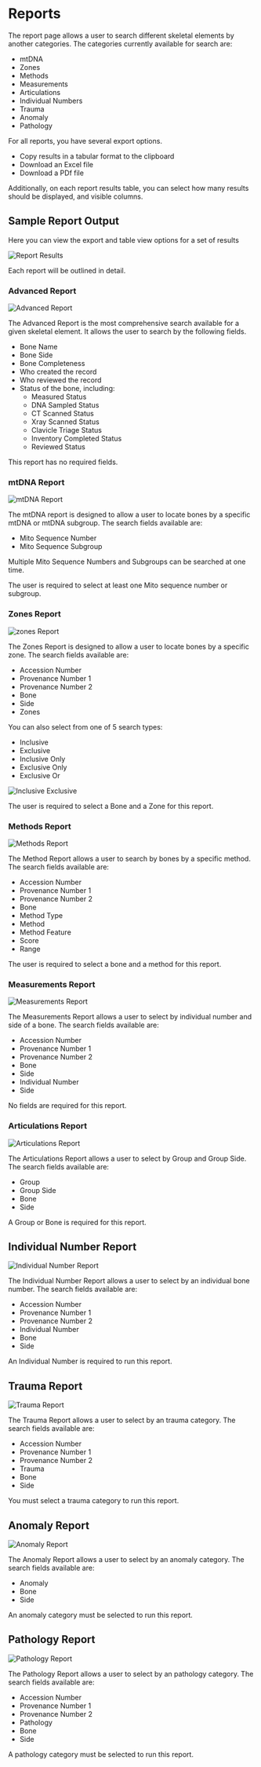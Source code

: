 # Reports

The report page allows a user to search different skeletal elements by another categories.
The categories currently available for search are:

- mtDNA
- Zones
- Methods
- Measurements
- Articulations
- Individual Numbers
- Trauma
- Anomaly
- Pathology

For all reports, you have several export options.

- Copy results in a tabular format to the clipboard
- Download an Excel file
- Download a PDf file

Additionally, on each report results table, you can select how many results should be displayed, and visible columns.

## Sample Report Output

Here you can view the export and table view options for a set of results

![Report Results](../images/reports/sampleResults.png)


Each report will be outlined in detail.

### Advanced Report

![Advanced Report](../images/reports/advancedReport.png)

The Advanced Report is the most comprehensive search available for a given skeletal element. It allows the user to search by the following fields.

- Bone Name
- Bone Side
- Bone Completeness
- Who created the record 
- Who reviewed the record
- Status of the bone, including:
  - Measured Status
  - DNA Sampled Status
  - CT Scanned Status
  - Xray Scanned Status
  - Clavicle Triage Status
  - Inventory Completed Status
  - Reviewed Status

This report has no required fields.

### mtDNA Report

![mtDNA Report](../images/reports/mtDNAReport.png)

The mtDNA report is designed to allow a user to locate bones by a specific mtDNA or mtDNA subgroup. The search fields available are:

- Mito Sequence Number
- Mito Sequence Subgroup

Multiple Mito Sequence Numbers and Subgroups can be searched at one time.

The user is required to select at least one Mito sequence number or subgroup.

### Zones Report

![zones Report](../images/reports/zonesReport.png)

The Zones Report is designed to allow a user to locate bones by a specific zone. The search fields available are:

- Accession Number
- Provenance Number 1
- Provenance Number 2
- Bone
- Side
- Zones

You can also select from one of 5 search types:

- Inclusive
- Exclusive
- Inclusive Only
- Exclusive Only
- Exclusive Or

![Inclusive Exclusive](../images/reports/inclusiveExclusive.png)


The user is required to select a Bone and a Zone for this report.

### Methods Report

![Methods Report](../images/reports/methodReport.png)

The Method Report allows a user to search by bones by a specific method. The search fields available are:

- Accession Number
- Provenance Number 1
- Provenance Number 2
- Bone
- Method Type
- Method
- Method Feature
- Score
- Range

The user is required to select a bone and a method for this report.

### Measurements Report

![Measurements Report](../images/reports/measurementsReport.png)

The Measurements Report allows a user to select by individual number and side of a bone. The search fields available are:

 - Accession Number
 - Provenance Number 1
 - Provenance Number 2
 - Bone
 - Side
 - Individual Number
 - Side
 
 No fields are required for this report.

### Articulations Report

![Articulations Report](../images/reports/articulationsReport.png)

The Articulations Report allows a user to select by Group and Group Side. The search fields available are:

- Group
- Group Side
- Bone
- Side

A Group or Bone is required for this report.

## Individual Number Report

![Individual Number Report](../images/reports/individualNumberReport.png)

The Individual Number Report allows a user to select by an individual bone number. The search fields available are:

- Accession Number
- Provenance Number 1
- Provenance Number 2
- Individual Number
- Bone
- Side

An Individual Number is required to run this report.

## Trauma Report

![Trauma Report](../images/reports/traumaReport.png)

The Trauma Report allows a user to select by an trauma category. The search fields available are:

- Accession Number
- Provenance Number 1
- Provenance Number 2
- Trauma
- Bone
- Side

You must select a trauma category to run this report.

## Anomaly Report

![Anomaly Report](../images/reports/anomalyReport.png)

The Anomaly Report allows a user to select by an anomaly category. The search fields available are:
  
- Anomaly
- Bone
- Side

An anomaly category must be selected to run this report.

## Pathology Report

![Pathology Report](../images/reports/pathologyReport.png)

The Pathology Report allows a user to select by an pathology category. The search fields available are:
  
- Accession Number
- Provenance Number 1
- Provenance Number 2
- Pathology
- Bone
- Side

A pathology category must be selected to run this report.